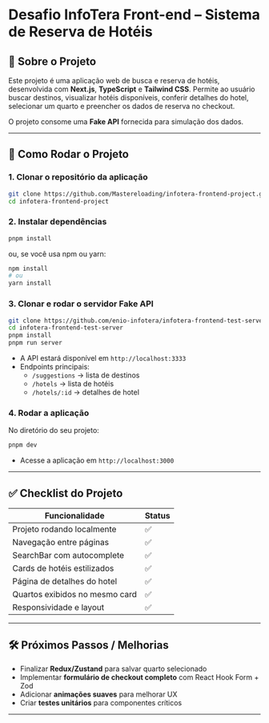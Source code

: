 # Desafio InfoTera Front-end – Sistema de Reserva de Hotéis

## 🚀 Sobre o Projeto

Este projeto é uma aplicação web de busca e reserva de hotéis, desenvolvida com **Next.js**, **TypeScript** e **Tailwind CSS**. Permite ao usuário buscar destinos, visualizar hotéis disponíveis, conferir detalhes do hotel, selecionar um quarto e preencher os dados de reserva no checkout.

O projeto consome uma **Fake API** fornecida para simulação dos dados.

---

## 🔗 Como Rodar o Projeto

### 1. Clonar o repositório da aplicação

```bash
git clone https://github.com/Mastereloading/infotera-frontend-project.git
cd infotera-frontend-project
```

### 2. Instalar dependências

```bash
pnpm install
```
ou, se você usa npm ou yarn:  
```bash
npm install
# ou
yarn install
```

### 3. Clonar e rodar o servidor Fake API

```bash
git clone https://github.com/enio-infotera/infotera-frontend-test-server
cd infotera-frontend-test-server
pnpm install
pnpm run server
```

- A API estará disponível em `http://localhost:3333`  
- Endpoints principais:
  - `/suggestions` → lista de destinos
  - `/hotels` → lista de hotéis
  - `/hotels/:id` → detalhes de hotel

### 4. Rodar a aplicação

No diretório do seu projeto:

```bash
pnpm dev
```

- Acesse a aplicação em `http://localhost:3000`

---

## ✅ Checklist do Projeto

| Funcionalidade                    | Status |
|-----------------------------------|--------|
| Projeto rodando localmente        | ✅     |
| Navegação entre páginas           | ✅     |
| SearchBar com autocomplete        | ✅     |
| Cards de hotéis estilizados       | ✅     |
| Página de detalhes do hotel       | ✅     |
| Quartos exibidos no mesmo card    | ✅     |
| Responsividade e layout           | ✅     |

---

## 🛠 Próximos Passos / Melhorias

- Finalizar **Redux/Zustand** para salvar quarto selecionado  
- Implementar **formulário de checkout completo** com React Hook Form + Zod  
- Adicionar **animações suaves** para melhorar UX  
- Criar **testes unitários** para componentes críticos  

---